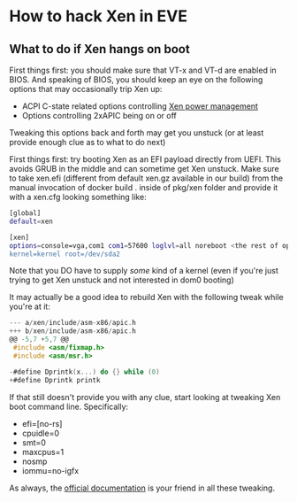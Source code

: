# How to hack Xen in EVE

## What to do if Xen hangs on boot

First things first: you should make sure that VT-x and VT-d are enabled in BIOS. And speaking of BIOS, you should keep an eye on the following options that may occasionally trip Xen up:

* ACPI C-state related options controlling [Xen power management](https://wiki.xenproject.org/wiki/Xen_power_management)
* Options controlling 2xAPIC being on or off

Tweaking this options back and forth may get you unstuck (or at least provide enough clue as to what to do next)

First things first: try booting Xen as an EFI payload directly from UEFI. This avoids GRUB in the middle and can sometime get Xen unstuck. Make sure to take xen.efi (different from default xen.gz available in our build) from the manual invocation of docker build . inside of pkg/xen folder and provide it with a xen.cfg looking something like:

```sh
[global]
default=xen

[xen]
options=console=vga,com1 com1=57600 loglvl=all noreboot <the rest of options from GRUB's Xen settings>
kernel=kernel root=/dev/sda2
```

Note that you DO have to supply *some* kind of a kernel (even if you're just trying to get Xen unstuck and not interested in dom0 booting)

It may actually be a good idea to rebuild Xen with the following tweak while you're at it:
```c
--- a/xen/include/asm-x86/apic.h
+++ b/xen/include/asm-x86/apic.h
@@ -5,7 +5,7 @@
 #include <asm/fixmap.h>
 #include <asm/msr.h>

-#define Dprintk(x...) do {} while (0)
+#define Dprintk printk
```

If that still doesn't provide you with any clue, start looking at tweaking Xen boot command line. Specifically:

* efi=[no-rs]
* cpuidle=0
* smt=0
* maxcpus=1
* nosmp
* iommu=no-igfx

As always, the [official documentation](https://xenbits.xen.org/docs/unstable/misc/xen-command-line.html) is your friend in all these tweaking.
